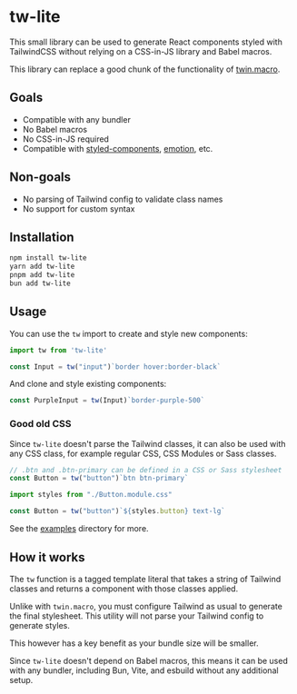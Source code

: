 # tw-lite

This small library can be used to generate React components styled with
TailwindCSS without relying on a CSS-in-JS library and Babel macros.

This library can replace a good chunk of the functionality of
[twin.macro](https://github.com/ben-rogerson/twin.macro).

## Goals

- Compatible with any bundler
- No Babel macros
- No CSS-in-JS required
- Compatible with [styled-components](https://styled-components.com), [emotion](https://emotion.sh/docs/introduction), etc.

## Non-goals

- No parsing of Tailwind config to validate class names
- No support for custom syntax

## Installation

```sh
npm install tw-lite
yarn add tw-lite
pnpm add tw-lite
bun add tw-lite
```

## Usage

You can use the `tw` import to create and style new components:

```js
import tw from 'tw-lite'

const Input = tw("input")`border hover:border-black`
```

And clone and style existing components:

```js
const PurpleInput = tw(Input)`border-purple-500`
```

### Good old CSS

Since `tw-lite` doesn't parse the Tailwind classes, it can also be used with any
CSS class, for example regular CSS, CSS Modules or Sass classes.

```js
// .btn and .btn-primary can be defined in a CSS or Sass stylesheet
const Button = tw("button")`btn btn-primary`
```

```js
import styles from "./Button.module.css"

const Button = tw("button")`${styles.button} text-lg`
```

See the [examples](./examples/) directory for more.

## How it works

The `tw` function is a tagged template literal that takes a string of Tailwind
classes and returns a component with those classes applied.

Unlike with `twin.macro`, you must configure Tailwind as usual to generate the
final stylesheet. This utility will not parse your Tailwind config to generate
styles.

This however has a key benefit as your bundle size will be smaller.

Since `tw-lite` doesn't depend on Babel macros, this means it can be used with
any bundler, including Bun, Vite, and esbuild without any additional setup.
